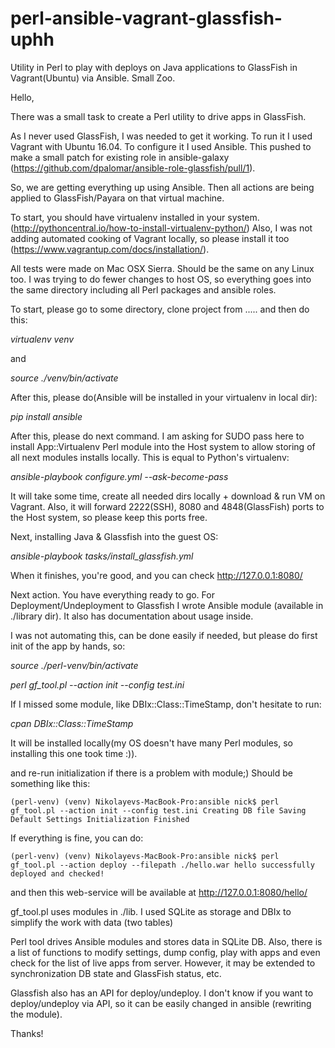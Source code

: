 # perl-ansible-vagrant-glassfish-uphh
Utility in Perl to play with deploys on Java applications to GlassFish in Vagrant(Ubuntu) via Ansible. Small Zoo.

Hello,

There was a small task to create a Perl utility to drive apps in GlassFish.

As I never used GlassFish, I was needed to get it working. To run it I used Vagrant with Ubuntu 16.04. To configure it I used Ansible. This pushed to make a small patch for existing role in ansible-galaxy (https://github.com/dpalomar/ansible-role-glassfish/pull/1). 

So, we are getting everything up using Ansible.
Then all actions are being applied to GlassFish/Payara on that virtual machine.

To start, you should have virtualenv installed in your system. (http://pythoncentral.io/how-to-install-virtualenv-python/)
Also, I was not adding automated cooking of Vagrant locally, so please install it too (https://www.vagrantup.com/docs/installation/). 

All tests were made on Mac OSX Sierra. Should be the same on any Linux too. 
I was trying to do fewer changes to host OS, so everything goes into the same directory including all Perl packages and ansible roles.

To start, please go to some directory, clone project from ..... and then do this:

*virtualenv venv*

and

*source ./venv/bin/activate*

After this, please do(Ansible will be installed in your virtualenv in local dir):

*pip install ansible*

After this, please do next command. I am asking for SUDO pass here to install App::Virtualenv Perl module into the Host system to allow storing of all next modules installs locally. This is equal to Python's virtualenv:

*ansible-playbook configure.yml --ask-become-pass*

It will take some time, create all needed dirs locally + download & run VM on Vagrant. Also, it will forward 2222(SSH), 8080 and 4848(GlassFish) ports to the Host system, so please keep this ports free.

Next, installing Java & Glassfish into the guest OS:

*ansible-playbook tasks/install_glassfish.yml*

When it finishes, you're good, and you can check http://127.0.0.1:8080/

Next action. You have everything ready to go. For Deployment/Undeployment to Glassfish I wrote Ansible module (available in ./library dir). It also has documentation about usage inside.

I was not automating this, can be done easily if needed, but please do first init of the app by hands, so:

*source ./perl-venv/bin/activate*

*perl gf_tool.pl --action init --config test.ini*

If I missed some module, like DBIx::Class::TimeStamp, don't hesitate to run:

*cpan DBIx::Class::TimeStamp*

It will be installed locally(my OS doesn't have many Perl modules, so installing this one took time :)).

and re-run initialization if there is a problem with module;)
Should be something like this:

`(perl-venv) (venv) Nikolayevs-MacBook-Pro:ansible nick$ perl gf_tool.pl --action init --config test.ini
Creating DB file
Saving Default Settings
Initialization Finished`


If everything is fine, you can do:

`(perl-venv) (venv) Nikolayevs-MacBook-Pro:ansible nick$ perl gf_tool.pl --action deploy --filepath ./hello.war
hello successfully deployed and checked!`

and then this web-service will be available at http://127.0.0.1:8080/hello/


gf_tool.pl uses modules in ./lib. I used SQLite as storage and DBIx to simplify the work with data (two tables)


Perl tool drives Ansible modules and stores data in SQLite DB. Also, there is a list of functions to modify settings, dump config, play with apps and even check for the list of live apps from server. However, it may be extended to synchronization DB state and GlassFish status, etc.

Glassfish also has an API for deploy/undeploy. I don't know if you want to deploy/undeploy via API, so it can be easily changed in ansible (rewriting the module).

Thanks!


